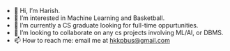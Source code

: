 - 👋 Hi, I’m Harish.
- 👀 I’m interested in Machine Learning and Basketball.
- 🌱 I’m currently a CS graduate looking for full-time oppurtunities.
- 💞️ I’m looking to collaborate on any cs projects involving ML/AI, or DBMS.
- 📫 How to reach me: email me at hkkpbus@gmail.com

<!---
Hpill26/Hpill26 is a ✨ special ✨ repository because its `README.md` (this file) appears on your GitHub profile.
You can click the Preview link to take a look at your changes.
--->
